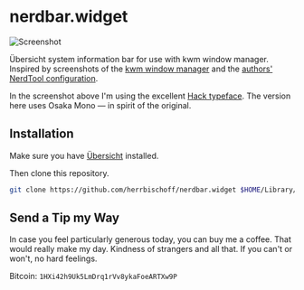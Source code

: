 # nerdbar.widget

![Screenshot](screenshot.png)

Übersicht system information bar for use with kwm window manager. Inspired by screenshots of the [kwm window manager](https://github.com/koekeishiya/kwm) and the [authors' NerdTool configuration](https://github.com/koekeishiya/kwm/issues/8#issuecomment-166608067).

In the screenshot above I'm using the excellent [Hack typeface](https://github.com/chrissimpkins/hack). The version here uses Osaka Mono — in spirit of the original.

## Installation

Make sure you have [Übersicht](http://tracesof.net/uebersicht/) installed.

Then clone this repository.

```bash
git clone https://github.com/herrbischoff/nerdbar.widget $HOME/Library/Application\ Support/Übersicht/widgets/nerdbar.widget
```

## Send a Tip my Way

In case you feel particularly generous today, you can buy me a coffee. That would really make my day. Kindness of strangers and all that. If you can't or won't, no hard feelings.

Bitcoin: `1HXi42h9Uk5LmDrq1rVv8ykaFoeARTXw9P`
